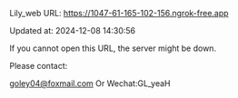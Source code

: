 Lily_web URL: https://1047-61-165-102-156.ngrok-free.app

Updated at: 2024-12-08 14:30:56

If you cannot open this URL, the server might be down.

Please contact: 

goley04@foxmail.com Or Wechat:GL_yeaH